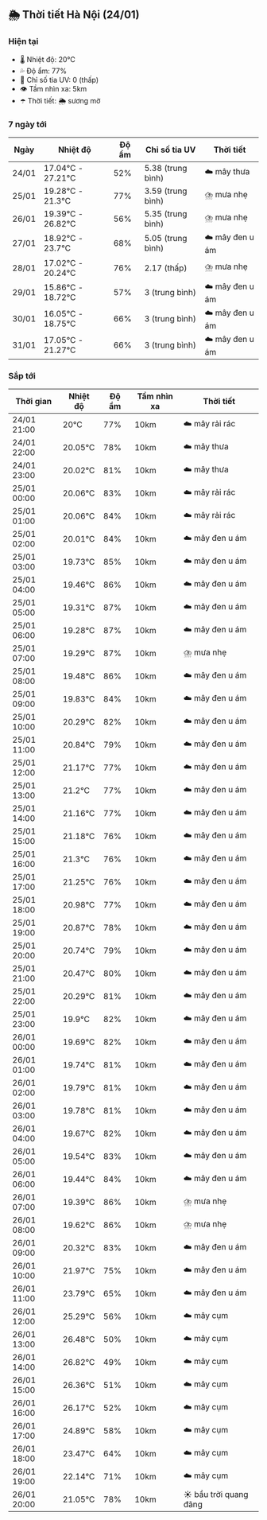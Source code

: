 ## 🌦️ Thời tiết Hà Nội (24/01)

### Hiện tại

- 🌡️ Nhiệt độ: 20℃
- 💦 Độ ẩm: 77%
- 🌟 Chỉ số tia UV: 0 (thấp)
- 👁️ Tầm nhìn xa: 5km
- ☂️ Thời tiết: 🌦️ sương mờ

### 7 ngày tới

| Ngày | Nhiệt độ | Độ ẩm | Chỉ số tia UV | Thời tiết |
| --- | --- | --- | --- | --- |
| 24/01 | 17.04℃ - 27.21℃ | 52% | 5.38 (trung bình) | ☁️ mây thưa |
| 25/01 | 19.28℃ - 21.3℃ | 77% | 3.59 (trung bình) | ⛈️ mưa nhẹ |
| 26/01 | 19.39℃ - 26.82℃ | 56% | 5.35 (trung bình) | ⛈️ mưa nhẹ |
| 27/01 | 18.92℃ - 23.7℃ | 68% | 5.05 (trung bình) | ☁️ mây đen u ám |
| 28/01 | 17.02℃ - 20.24℃ | 76% | 2.17 (thấp) | ⛈️ mưa nhẹ |
| 29/01 | 15.86℃ - 18.72℃ | 57% | 3 (trung bình) | ☁️ mây đen u ám |
| 30/01 | 16.05℃ - 18.75℃ | 66% | 3 (trung bình) | ☁️ mây đen u ám |
| 31/01 | 17.05℃ - 21.27℃ | 66% | 3 (trung bình) | ☁️ mây đen u ám |

### Sắp tới

| Thời gian | Nhiệt độ | Độ ẩm | Tầm nhìn xa | Thời tiết |
| --- | --- | --- | --- | --- |
| 24/01 21:00 | 20℃ | 77% | 10km | ☁️ mây rải rác |
| 24/01 22:00 | 20.05℃ | 78% | 10km | ☁️ mây thưa |
| 24/01 23:00 | 20.02℃ | 81% | 10km | ☁️ mây thưa |
| 25/01 00:00 | 20.06℃ | 83% | 10km | ☁️ mây rải rác |
| 25/01 01:00 | 20.06℃ | 84% | 10km | ☁️ mây rải rác |
| 25/01 02:00 | 20.01℃ | 84% | 10km | ☁️ mây đen u ám |
| 25/01 03:00 | 19.73℃ | 85% | 10km | ☁️ mây đen u ám |
| 25/01 04:00 | 19.46℃ | 86% | 10km | ☁️ mây đen u ám |
| 25/01 05:00 | 19.31℃ | 87% | 10km | ☁️ mây đen u ám |
| 25/01 06:00 | 19.28℃ | 87% | 10km | ☁️ mây đen u ám |
| 25/01 07:00 | 19.29℃ | 87% | 10km | ⛈️ mưa nhẹ |
| 25/01 08:00 | 19.48℃ | 86% | 10km | ☁️ mây đen u ám |
| 25/01 09:00 | 19.83℃ | 84% | 10km | ☁️ mây đen u ám |
| 25/01 10:00 | 20.29℃ | 82% | 10km | ☁️ mây đen u ám |
| 25/01 11:00 | 20.84℃ | 79% | 10km | ☁️ mây đen u ám |
| 25/01 12:00 | 21.17℃ | 77% | 10km | ☁️ mây đen u ám |
| 25/01 13:00 | 21.2℃ | 77% | 10km | ☁️ mây đen u ám |
| 25/01 14:00 | 21.16℃ | 77% | 10km | ☁️ mây đen u ám |
| 25/01 15:00 | 21.18℃ | 76% | 10km | ☁️ mây đen u ám |
| 25/01 16:00 | 21.3℃ | 76% | 10km | ☁️ mây đen u ám |
| 25/01 17:00 | 21.25℃ | 76% | 10km | ☁️ mây đen u ám |
| 25/01 18:00 | 20.98℃ | 77% | 10km | ☁️ mây đen u ám |
| 25/01 19:00 | 20.87℃ | 78% | 10km | ☁️ mây đen u ám |
| 25/01 20:00 | 20.74℃ | 79% | 10km | ☁️ mây đen u ám |
| 25/01 21:00 | 20.47℃ | 80% | 10km | ☁️ mây đen u ám |
| 25/01 22:00 | 20.29℃ | 81% | 10km | ☁️ mây đen u ám |
| 25/01 23:00 | 19.9℃ | 82% | 10km | ☁️ mây đen u ám |
| 26/01 00:00 | 19.69℃ | 82% | 10km | ☁️ mây đen u ám |
| 26/01 01:00 | 19.74℃ | 81% | 10km | ☁️ mây đen u ám |
| 26/01 02:00 | 19.79℃ | 81% | 10km | ☁️ mây đen u ám |
| 26/01 03:00 | 19.78℃ | 81% | 10km | ☁️ mây đen u ám |
| 26/01 04:00 | 19.67℃ | 82% | 10km | ☁️ mây đen u ám |
| 26/01 05:00 | 19.54℃ | 83% | 10km | ☁️ mây đen u ám |
| 26/01 06:00 | 19.44℃ | 84% | 10km | ☁️ mây đen u ám |
| 26/01 07:00 | 19.39℃ | 86% | 10km | ⛈️ mưa nhẹ |
| 26/01 08:00 | 19.62℃ | 86% | 10km | ⛈️ mưa nhẹ |
| 26/01 09:00 | 20.32℃ | 83% | 10km | ☁️ mây đen u ám |
| 26/01 10:00 | 21.97℃ | 75% | 10km | ☁️ mây đen u ám |
| 26/01 11:00 | 23.79℃ | 65% | 10km | ☁️ mây đen u ám |
| 26/01 12:00 | 25.29℃ | 56% | 10km | ☁️ mây cụm |
| 26/01 13:00 | 26.48℃ | 50% | 10km | ☁️ mây cụm |
| 26/01 14:00 | 26.82℃ | 49% | 10km | ☁️ mây cụm |
| 26/01 15:00 | 26.36℃ | 51% | 10km | ☁️ mây cụm |
| 26/01 16:00 | 26.17℃ | 52% | 10km | ☁️ mây cụm |
| 26/01 17:00 | 24.89℃ | 58% | 10km | ☁️ mây cụm |
| 26/01 18:00 | 23.47℃ | 64% | 10km | ☁️ mây cụm |
| 26/01 19:00 | 22.14℃ | 71% | 10km | ☁️ mây cụm |
| 26/01 20:00 | 21.05℃ | 78% | 10km | ☀️ bầu trời quang đãng |
